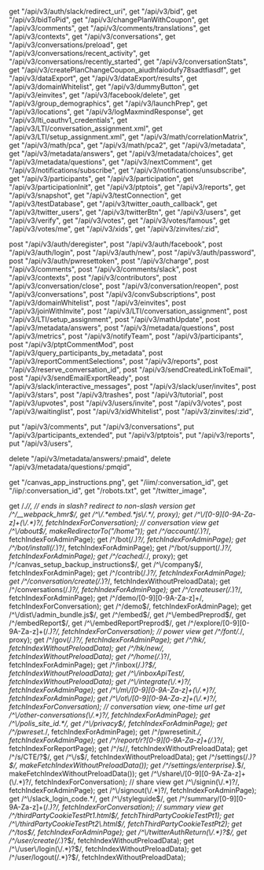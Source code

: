 get "/api/v3/auth/slack/redirect_uri",
get "/api/v3/bid",
get "/api/v3/bidToPid",
get "/api/v3/changePlanWithCoupon",
get "/api/v3/comments",
get "/api/v3/comments/translations",
get "/api/v3/contexts",
get "/api/v3/conversations",
get "/api/v3/conversations/preload",
get "/api/v3/conversations/recent_activity",
get "/api/v3/conversations/recently_started",
get "/api/v3/conversationStats",
get "/api/v3/createPlanChangeCoupon_aiudhfaiodufy78sadtfiasdf",
get "/api/v3/dataExport",
get "/api/v3/dataExport/results",
get "/api/v3/domainWhitelist",
get "/api/v3/dummyButton",
get "/api/v3/einvites",
get "/api/v3/facebook/delete",
get "/api/v3/group_demographics",
get "/api/v3/launchPrep",
get "/api/v3/locations",
get "/api/v3/logMaxmindResponse",
get "/api/v3/lti_oauthv1_credentials",
get "/api/v3/LTI/conversation_assignment.xml",
get "/api/v3/LTI/setup_assignment.xml",
get "/api/v3/math/correlationMatrix",
get "/api/v3/math/pca",
get "/api/v3/math/pca2",
get "/api/v3/metadata",
get "/api/v3/metadata/answers",
get "/api/v3/metadata/choices",
get "/api/v3/metadata/questions",
get "/api/v3/nextComment",
get "/api/v3/notifications/subscribe",
get "/api/v3/notifications/unsubscribe",
get "/api/v3/participants",
get "/api/v3/participation",
get "/api/v3/participationInit",
get "/api/v3/ptptois",
get "/api/v3/reports",
get "/api/v3/snapshot",
get "/api/v3/testConnection",
get "/api/v3/testDatabase",
get "/api/v3/twitter_oauth_callback",
get "/api/v3/twitter_users",
get "/api/v3/twitterBtn",
get "/api/v3/users",
get "/api/v3/verify",
get "/api/v3/votes",
get "/api/v3/votes/famous",
get "/api/v3/votes/me",
get "/api/v3/xids",
get "/api/v3/zinvites/:zid",

post "/api/v3/auth/deregister",
post "/api/v3/auth/facebook",
post "/api/v3/auth/login",
post "/api/v3/auth/new",
post "/api/v3/auth/password",
post "/api/v3/auth/pwresettoken",
post "/api/v3/charge",
post "/api/v3/comments",
post "/api/v3/comments/slack",
post "/api/v3/contexts",
post "/api/v3/contributors",
post "/api/v3/conversation/close",
post "/api/v3/conversation/reopen",
post "/api/v3/conversations",
post "/api/v3/convSubscriptions",
post "/api/v3/domainWhitelist",
post "/api/v3/einvites",
post "/api/v3/joinWithInvite",
post "/api/v3/LTI/conversation_assignment",
post "/api/v3/LTI/setup_assignment",
post "/api/v3/mathUpdate",
post "/api/v3/metadata/answers",
post "/api/v3/metadata/questions",
post "/api/v3/metrics",
post "/api/v3/notifyTeam",
post "/api/v3/participants",
post "/api/v3/ptptCommentMod",
post "/api/v3/query_participants_by_metadata",
post "/api/v3/reportCommentSelections",
post "/api/v3/reports",
post "/api/v3/reserve_conversation_id",
post "/api/v3/sendCreatedLinkToEmail",
post "/api/v3/sendEmailExportReady",
post "/api/v3/slack/interactive_messages",
post "/api/v3/slack/user/invites",
post "/api/v3/stars",
post "/api/v3/trashes",
post "/api/v3/tutorial",
post "/api/v3/upvotes",
post "/api/v3/users/invite",
post "/api/v3/votes",
post "/api/v3/waitinglist",
post "/api/v3/xidWhitelist",
post "/api/v3/zinvites/:zid",

put "/api/v3/comments",
put "/api/v3/conversations",
put "/api/v3/participants_extended",
put "/api/v3/ptptois",
put "/api/v3/reports",
put "/api/v3/users",

delete "/api/v3/metadata/answers/:pmaid",
delete "/api/v3/metadata/questions/:pmqid",

get "/canvas_app_instructions.png",
get "/iim/:conversation_id",
get "/iip/:conversation_id",
get "/robots.txt",
get "/twitter_image",

get /.*\//, // ends in slash? redirect to non-slash version
get /^\/__webpack_hmr$/,
get /^\/.*embed.*js\/.*/, proxy);
get /^\/[0-9][0-9A-Za-z]+(\/.*)?/, fetchIndexForConversation); // conversation view
get /^\/about$/, makeRedirectorTo("/home"));
get /^\/account(\/.*)?/, fetchIndexForAdminPage);
get /^\/bot(\/.*)?/, fetchIndexForAdminPage);
get /^\/bot\/install(\/.*)?/, fetchIndexForAdminPage);
get /^\/bot\/support(\/.*)?/, fetchIndexForAdminPage);
get /^\/cached\/.*/, proxy);
get /^\/canvas_setup_backup_instructions$/,
get /^\/company$/, fetchIndexForAdminPage);
get /^\/contrib(\/.*)?/, fetchIndexForAdminPage);
get /^\/conversation\/create(\/.*)?/, fetchIndexWithoutPreloadData);
get /^\/conversations(\/.*)?/, fetchIndexForAdminPage);
get /^\/createuser(\/.*)?/, fetchIndexForAdminPage);
get /^\/demo\/[0-9][0-9A-Za-z]+/, fetchIndexForConversation);
get /^\/demo$/, fetchIndexForAdminPage);
get /^\/dist\/admin_bundle.js$/,
get /^\/embed$/,
get /^\/embedPreprod$/,
get /^\/embedReport$/,
get /^\/embedReportPreprod$/,
get /^\/explore\/[0-9][0-9A-Za-z]+(\/.*)?/, fetchIndexForConversation); // power view
get /^\/font\/.*/, proxy);
get /^\/gov(\/.*)?/, fetchIndexForAdminPage);
get /^\/hk/, fetchIndexWithoutPreloadData);
get /^\/hk\/new/, fetchIndexWithoutPreloadData);
get /^\/home(\/.*)?/, fetchIndexForAdminPage);
get /^\/inbox(\/.*)?$/, fetchIndexWithoutPreloadData);
get /^\/inboxApiTest/, fetchIndexWithoutPreloadData);
get /^\/integrate(\/.*)?/, fetchIndexForAdminPage);
get /^\/m\/[0-9][0-9A-Za-z]+(\/.*)?/, fetchIndexForAdminPage);
get /^\/ot\/[0-9][0-9A-Za-z]+(\/.*)?/, fetchIndexForConversation); // conversation view, one-time url
get /^\/other-conversations(\/.*)?/, fetchIndexForAdminPage);
get /^\/polis_site_id.*/,
get /^\/privacy$/, fetchIndexForAdminPage);
get /^\/pwreset.*/, fetchIndexForAdminPage);
get /^\/pwresetinit.*/, fetchIndexForAdminPage);
get /^\/report\/r?[0-9][0-9A-Za-z]+(\/.*)?/, fetchIndexForReportPage);
get /^\/s\//, fetchIndexWithoutPreloadData);
get /^\/s\/CTE\/?$/,
get /^\/s$/, fetchIndexWithoutPreloadData);
get /^\/settings(\/.*)?$/, makeFetchIndexWithoutPreloadData());
get /^\/settings\/enterprise}.*$/, makeFetchIndexWithoutPreloadData());
get /^\/share\/[0-9][0-9A-Za-z]+(\/.*)?/, fetchIndexForConversation); // share view
get /^\/signin(\/.*)?/, fetchIndexForAdminPage);
get /^\/signout(\/.*)?/, fetchIndexForAdminPage);
get /^\/slack_login_code.*/,
get /^\/styleguide$/,
get /^\/summary\/[0-9][0-9A-Za-z]+(\/.*)?/, fetchIndexForConversation); // summary view
get /^\/thirdPartyCookieTestPt1\.html$/, fetchThirdPartyCookieTestPt1);
get /^\/thirdPartyCookieTestPt2\.html$/, fetchThirdPartyCookieTestPt2);
get /^\/tos$/, fetchIndexForAdminPage);
get /^\/twitterAuthReturn(\/.*)?$/,
get /^\/user\/create(\/.*)?$/, fetchIndexWithoutPreloadData);
get /^\/user\/login(\/.*)?$/, fetchIndexWithoutPreloadData);
get /^\/user\/logout(\/.*)?$/, fetchIndexWithoutPreloadData);
